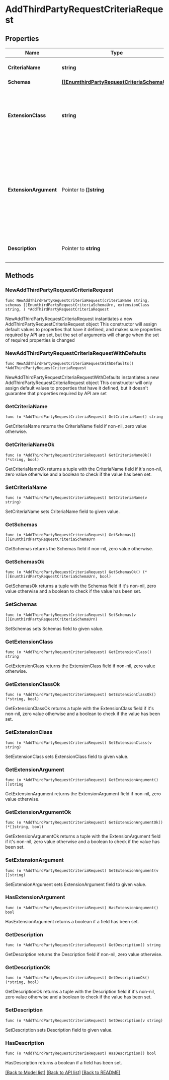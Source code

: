 # AddThirdPartyRequestCriteriaRequest

## Properties

Name | Type | Description | Notes
------------ | ------------- | ------------- | -------------
**CriteriaName** | **string** | Name of the new Request Criteria | 
**Schemas** | [**[]EnumthirdPartyRequestCriteriaSchemaUrn**](EnumthirdPartyRequestCriteriaSchemaUrn.md) |  | 
**ExtensionClass** | **string** | The fully-qualified name of the Java class providing the logic for the Third Party Request Criteria. | 
**ExtensionArgument** | Pointer to **[]string** | The set of arguments used to customize the behavior for the Third Party Request Criteria. Each configuration property should be given in the form &#39;name&#x3D;value&#39;. | [optional] 
**Description** | Pointer to **string** | A description for this Request Criteria | [optional] 

## Methods

### NewAddThirdPartyRequestCriteriaRequest

`func NewAddThirdPartyRequestCriteriaRequest(criteriaName string, schemas []EnumthirdPartyRequestCriteriaSchemaUrn, extensionClass string, ) *AddThirdPartyRequestCriteriaRequest`

NewAddThirdPartyRequestCriteriaRequest instantiates a new AddThirdPartyRequestCriteriaRequest object
This constructor will assign default values to properties that have it defined,
and makes sure properties required by API are set, but the set of arguments
will change when the set of required properties is changed

### NewAddThirdPartyRequestCriteriaRequestWithDefaults

`func NewAddThirdPartyRequestCriteriaRequestWithDefaults() *AddThirdPartyRequestCriteriaRequest`

NewAddThirdPartyRequestCriteriaRequestWithDefaults instantiates a new AddThirdPartyRequestCriteriaRequest object
This constructor will only assign default values to properties that have it defined,
but it doesn't guarantee that properties required by API are set

### GetCriteriaName

`func (o *AddThirdPartyRequestCriteriaRequest) GetCriteriaName() string`

GetCriteriaName returns the CriteriaName field if non-nil, zero value otherwise.

### GetCriteriaNameOk

`func (o *AddThirdPartyRequestCriteriaRequest) GetCriteriaNameOk() (*string, bool)`

GetCriteriaNameOk returns a tuple with the CriteriaName field if it's non-nil, zero value otherwise
and a boolean to check if the value has been set.

### SetCriteriaName

`func (o *AddThirdPartyRequestCriteriaRequest) SetCriteriaName(v string)`

SetCriteriaName sets CriteriaName field to given value.


### GetSchemas

`func (o *AddThirdPartyRequestCriteriaRequest) GetSchemas() []EnumthirdPartyRequestCriteriaSchemaUrn`

GetSchemas returns the Schemas field if non-nil, zero value otherwise.

### GetSchemasOk

`func (o *AddThirdPartyRequestCriteriaRequest) GetSchemasOk() (*[]EnumthirdPartyRequestCriteriaSchemaUrn, bool)`

GetSchemasOk returns a tuple with the Schemas field if it's non-nil, zero value otherwise
and a boolean to check if the value has been set.

### SetSchemas

`func (o *AddThirdPartyRequestCriteriaRequest) SetSchemas(v []EnumthirdPartyRequestCriteriaSchemaUrn)`

SetSchemas sets Schemas field to given value.


### GetExtensionClass

`func (o *AddThirdPartyRequestCriteriaRequest) GetExtensionClass() string`

GetExtensionClass returns the ExtensionClass field if non-nil, zero value otherwise.

### GetExtensionClassOk

`func (o *AddThirdPartyRequestCriteriaRequest) GetExtensionClassOk() (*string, bool)`

GetExtensionClassOk returns a tuple with the ExtensionClass field if it's non-nil, zero value otherwise
and a boolean to check if the value has been set.

### SetExtensionClass

`func (o *AddThirdPartyRequestCriteriaRequest) SetExtensionClass(v string)`

SetExtensionClass sets ExtensionClass field to given value.


### GetExtensionArgument

`func (o *AddThirdPartyRequestCriteriaRequest) GetExtensionArgument() []string`

GetExtensionArgument returns the ExtensionArgument field if non-nil, zero value otherwise.

### GetExtensionArgumentOk

`func (o *AddThirdPartyRequestCriteriaRequest) GetExtensionArgumentOk() (*[]string, bool)`

GetExtensionArgumentOk returns a tuple with the ExtensionArgument field if it's non-nil, zero value otherwise
and a boolean to check if the value has been set.

### SetExtensionArgument

`func (o *AddThirdPartyRequestCriteriaRequest) SetExtensionArgument(v []string)`

SetExtensionArgument sets ExtensionArgument field to given value.

### HasExtensionArgument

`func (o *AddThirdPartyRequestCriteriaRequest) HasExtensionArgument() bool`

HasExtensionArgument returns a boolean if a field has been set.

### GetDescription

`func (o *AddThirdPartyRequestCriteriaRequest) GetDescription() string`

GetDescription returns the Description field if non-nil, zero value otherwise.

### GetDescriptionOk

`func (o *AddThirdPartyRequestCriteriaRequest) GetDescriptionOk() (*string, bool)`

GetDescriptionOk returns a tuple with the Description field if it's non-nil, zero value otherwise
and a boolean to check if the value has been set.

### SetDescription

`func (o *AddThirdPartyRequestCriteriaRequest) SetDescription(v string)`

SetDescription sets Description field to given value.

### HasDescription

`func (o *AddThirdPartyRequestCriteriaRequest) HasDescription() bool`

HasDescription returns a boolean if a field has been set.


[[Back to Model list]](../README.md#documentation-for-models) [[Back to API list]](../README.md#documentation-for-api-endpoints) [[Back to README]](../README.md)


